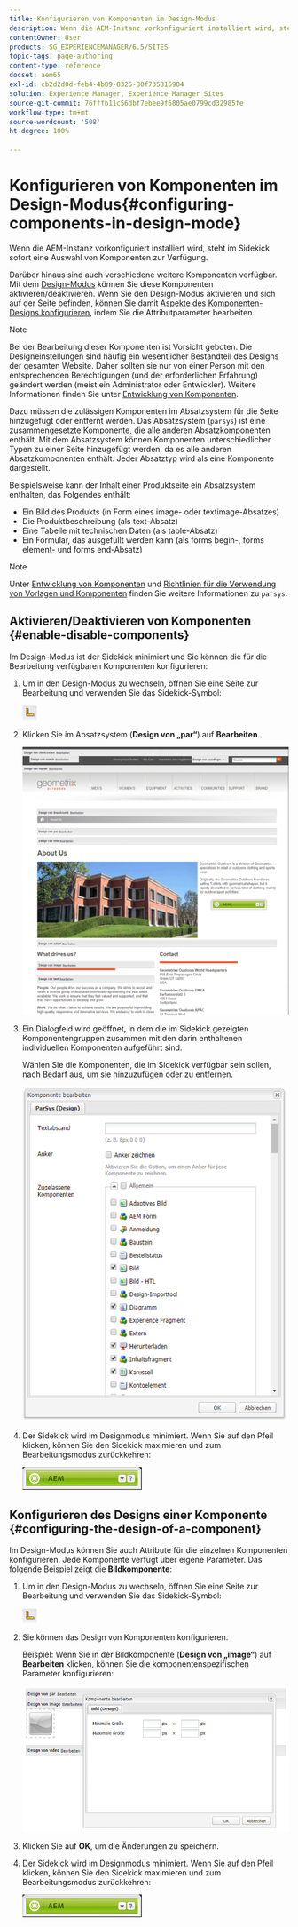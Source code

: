 ```yaml
---
title: Konfigurieren von Komponenten im Design-Modus
description: Wenn die AEM-Instanz vorkonfiguriert installiert wird, steht im Sidekick sofort eine Auswahl von Komponenten zur Verfügung. Darüber hinaus stehen auch verschiedene weitere Komponenten zur Verfügung. Sie können den Design-Modus verwenden, um diese Komponenten zu aktivieren/deaktivieren.
contentOwner: User
products: SG_EXPERIENCEMANAGER/6.5/SITES
topic-tags: page-authoring
content-type: reference
docset: aem65
exl-id: cb2d2d0d-feb4-4b89-8325-80f735816904
solution: Experience Manager, Experience Manager Sites
source-git-commit: 76fffb11c56dbf7ebee9f6805ae0799cd32985fe
workflow-type: tm+mt
source-wordcount: '508'
ht-degree: 100%

---
```


# Konfigurieren von Komponenten im Design-Modus{#configuring-components-in-design-mode}

Wenn die AEM-Instanz vorkonfiguriert installiert wird, steht im Sidekick sofort eine Auswahl von Komponenten zur Verfügung.

Darüber hinaus sind auch verschiedene weitere Komponenten verfügbar. Mit dem [Design-Modus](#enabledisablecomponentsusingdesignmode) können Sie diese Komponenten aktivieren/deaktivieren. Wenn Sie den Design-Modus aktivieren und sich auf der Seite befinden, können Sie damit [Aspekte des Komponenten-Designs konfigurieren](#configuringcomponentsusingdesignmode), indem Sie die Attributparameter bearbeiten.

>[!NOTE]
>
>Bei der Bearbeitung dieser Komponenten ist Vorsicht geboten. Die Designeinstellungen sind häufig ein wesentlicher Bestandteil des Designs der gesamten Website. Daher sollten sie nur von einer Person mit den entsprechenden Berechtigungen (und der erforderlichen Erfahrung) geändert werden (meist ein Administrator oder Entwickler). Weitere Informationen finden Sie unter [Entwicklung von Komponenten](/help/sites-developing/components.md).

Dazu müssen die zulässigen Komponenten im Absatzsystem für die Seite hinzugefügt oder entfernt werden. Das Absatzsystem (`parsys`) ist eine zusammengesetzte Komponente, die alle anderen Absatzkomponenten enthält. Mit dem Absatzsystem können Komponenten unterschiedlicher Typen zu einer Seite hinzugefügt werden, da es alle anderen Absatzkomponenten enthält. Jeder Absatztyp wird als eine Komponente dargestellt.

Beispielsweise kann der Inhalt einer Produktseite ein Absatzsystem enthalten, das Folgendes enthält:

* Ein Bild des Produkts (in Form eines image- oder textimage-Absatzes)
* Die Produktbeschreibung (als text-Absatz)
* Eine Tabelle mit technischen Daten (als table-Absatz)
* Ein Formular, das ausgefüllt werden kann (als forms begin-, forms element- und forms end-Absatz)

>[!NOTE]
>
>Unter [Entwicklung von Komponenten](/help/sites-developing/components.md#paragraphsystem) und [Richtlinien für die Verwendung von Vorlagen und Komponenten](/help/sites-developing/dev-guidelines-bestpractices.md#guidelines-for-using-templates-and-components) finden Sie weitere Informationen zu `parsys`.

## Aktivieren/Deaktivieren von Komponenten {#enable-disable-components}

Im Design-Modus ist der Sidekick minimiert und Sie können die für die Bearbeitung verfügbaren Komponenten konfigurieren:

1. Um in den Design-Modus zu wechseln, öffnen Sie eine Seite zur Bearbeitung und verwenden Sie das Sidekick-Symbol:

   ![Design-Modus](do-not-localize/chlimage_1.png)

1. Klicken Sie im Absatzsystem (**Design von „par“**) auf **Bearbeiten**.

   ![screen_shot_2012-02-08at102726am](assets/screen_shot_2012-02-08at102726am.png)

1. Ein Dialogfeld wird geöffnet, in dem die im Sidekick gezeigten Komponentengruppen zusammen mit den darin enthaltenen individuellen Komponenten aufgeführt sind.

   Wählen Sie die Komponenten, die im Sidekick verfügbar sein sollen, nach Bedarf aus, um sie hinzuzufügen oder zu entfernen.

   ![screen_shot_2012-02-08at103407am](assets/screen_shot_2012-02-08at103407am.png)

1. Der Sidekick wird im Designmodus minimiert. Wenn Sie auf den Pfeil klicken, können Sie den Sidekick maximieren und zum Bearbeitungsmodus zurückkehren:

   ![Sidekick minimiert](do-not-localize/sidekick-collapsed.png)

## Konfigurieren des Designs einer Komponente {#configuring-the-design-of-a-component}

Im Design-Modus können Sie auch Attribute für die einzelnen Komponenten konfigurieren. Jede Komponente verfügt über eigene Parameter. Das folgende Beispiel zeigt die **Bildkomponente**:

1. Um in den Design-Modus zu wechseln, öffnen Sie eine Seite zur Bearbeitung und verwenden Sie das Sidekick-Symbol:

   ![Design-Modus – Sidekick](do-not-localize/chlimage_1-1.png)

1. Sie können das Design von Komponenten konfigurieren.

   Beispiel: Wenn Sie in der Bildkomponente (**Design von „image“**) auf **Bearbeiten** klicken, können Sie die komponentenspezifischen Parameter konfigurieren:

   ![chlimage_1-5](assets/chlimage_1-5.png)

1. Klicken Sie auf **OK**, um die Änderungen zu speichern.

1. Der Sidekick wird im Designmodus minimiert. Wenn Sie auf den Pfeil klicken, können Sie den Sidekick maximieren und zum Bearbeitungsmodus zurückkehren:

   ![Sidekick minimiert](do-not-localize/sidekick-collapsed-1.png)

